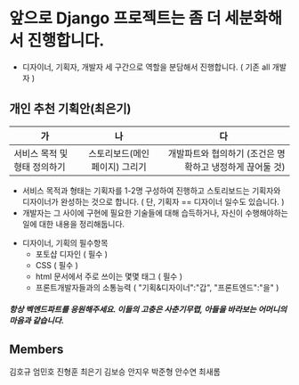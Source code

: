 # 앞으로 Django 프로젝트는 좀 더 세분화해서 진행합니다.

* 디자이너, 기획자, 개발자 세 구간으로 역할을 분담해서 진행합니다. ( 기존 all 개발자 )

## 개인 추천 기획안(최은기)
| <center>가</center> | <center>나</center> | <center>다</center> |
|:---------|:---------:|---------:|
| 서비스 목적 및 형태 정의하기 | 스토리보드(메인페이지) 그리기 | 개발파트와 협의하기 (조건은 명확하고 냉정하게 끊어둘 것)|

* 서비스 목적과 형태는 기획자를 1-2명 구성하여 진행하고 스토리보드는 기획자와 디자이너가 완성하는 것으로 합니다. ( 단, 기획자 == 디자이너 일수도 있습니다. )
* 개발자는 그 사이에 구현에 필요한 기술들에 대해 습득하거나, 자신이 수행해야하는 일에 대한 내용을 정리해둡니다.
+ 디자이너, 기획의 필수항목
  + 포토샵 디자인 ( 필수 )
  + CSS ( 필수 )
  + html 문서에서 주로 쓰이는 몇몇 태그 ( 필수 )
  + 프론트개발자들과의 소통능력 ( "기획&디자이너":"갑", "프론트엔드":"을" )

##### 항상 벡엔드파트를 응원해주세요. 이들의 고충은 사춘기무렵, 아들을 바라보는 어머니의 마음과 같습니다.


## Members
김호규
엄민호
진형훈
최은기
김보승
안지우
박준형
안수연
최새롬
